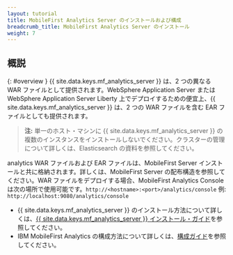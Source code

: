 ```yaml
---
layout: tutorial
title: MobileFirst Analytics Server	のインストールおよび構成
breadcrumb_title: MobileFirst Analytics Server のインストール
weight: 7
---
```

<!-- NLS_CHARSET=UTF-8 -->
## 概説
{: #overview }
{{ site.data.keys.mf_analytics_server }} は、2 つの異なる WAR ファイルとして提供されます。WebSphere Application Server または WebSphere Application Server Liberty 上でデプロイするための便宜上、{{ site.data.keys.mf_analytics_server }} は、2 つの WAR ファイルを含む EAR ファイルとしても提供されます。

> **注:** 単一のホスト・マシンに {{ site.data.keys.mf_analytics_server }} の複数のインスタンスをインストールしないでください。クラスターの管理について詳しくは、Elasticsearch の資料を参照してください。

analytics WAR ファイルおよび EAR ファイルは、MobileFirst Server インストールと共に格納されます。詳しくは、MobileFirst Server の配布構造を参照してください。WAR ファイルをデプロイする場合、MobileFirst Analytics Console は次の場所で使用可能です。`http://<hostname>:<port>/analytics/console` 例: `http://localhost:9080/analytics/console`

* {{ site.data.keys.mf_analytics_server }} のインストール方法について詳しくは、[{{ site.data.keys.mf_analytics_server }} インストール・ガイド](installation)を参照してください。
* IBM MobileFirst Analytics の構成方法について詳しくは、[構成ガイド](configuration)を参照してください。
